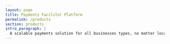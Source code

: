 ```yaml
---
layout: page
title: Payments Facilitor Platform
permalink: /products
section: products
intro_paragraph: |
  A scalable payments solution for all businesses types, no matter location or size.
---
```

